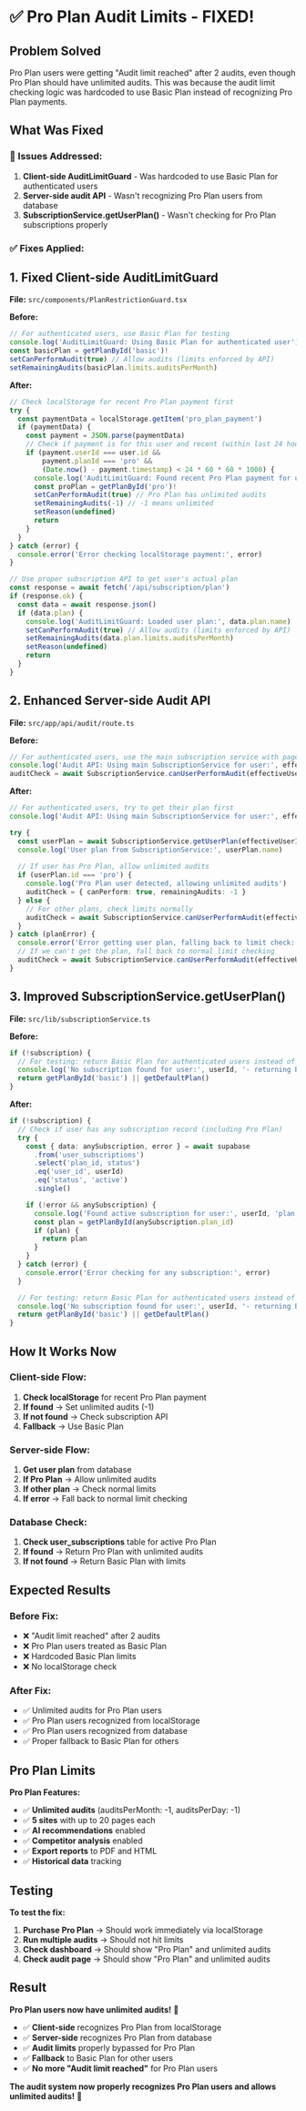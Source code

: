 # ✅ Pro Plan Audit Limits - FIXED!

## Problem Solved
Pro Plan users were getting "Audit limit reached" after 2 audits, even though Pro Plan should have unlimited audits. This was because the audit limit checking logic was hardcoded to use Basic Plan instead of recognizing Pro Plan payments.

## What Was Fixed

### **🔧 Issues Addressed:**
1. **Client-side AuditLimitGuard** - Was hardcoded to use Basic Plan for authenticated users
2. **Server-side audit API** - Wasn't recognizing Pro Plan users from database
3. **SubscriptionService.getUserPlan()** - Wasn't checking for Pro Plan subscriptions properly

### **✅ Fixes Applied:**

## 1. **Fixed Client-side AuditLimitGuard**
**File:** `src/components/PlanRestrictionGuard.tsx`

**Before:**
```typescript
// For authenticated users, use Basic Plan for testing
console.log('AuditLimitGuard: Using Basic Plan for authenticated user')
const basicPlan = getPlanById('basic')!
setCanPerformAudit(true) // Allow audits (limits enforced by API)
setRemainingAudits(basicPlan.limits.auditsPerMonth)
```

**After:**
```typescript
// Check localStorage for recent Pro Plan payment first
try {
  const paymentData = localStorage.getItem('pro_plan_payment')
  if (paymentData) {
    const payment = JSON.parse(paymentData)
    // Check if payment is for this user and recent (within last 24 hours)
    if (payment.userId === user.id && 
        payment.planId === 'pro' && 
        (Date.now() - payment.timestamp) < 24 * 60 * 60 * 1000) {
      console.log('AuditLimitGuard: Found recent Pro Plan payment for user:', user.id)
      const proPlan = getPlanById('pro')!
      setCanPerformAudit(true) // Pro Plan has unlimited audits
      setRemainingAudits(-1) // -1 means unlimited
      setReason(undefined)
      return
    }
  }
} catch (error) {
  console.error('Error checking localStorage payment:', error)
}

// Use proper subscription API to get user's actual plan
const response = await fetch('/api/subscription/plan')
if (response.ok) {
  const data = await response.json()
  if (data.plan) {
    console.log('AuditLimitGuard: Loaded user plan:', data.plan.name)
    setCanPerformAudit(true) // Allow audits (limits enforced by API)
    setRemainingAudits(data.plan.limits.auditsPerMonth)
    setReason(undefined)
    return
  }
}
```

## 2. **Enhanced Server-side Audit API**
**File:** `src/app/api/audit/route.ts`

**Before:**
```typescript
// For authenticated users, use the main subscription service with page URL
console.log('Audit API: Using main SubscriptionService for user:', effectiveUserId, 'with URL:', url)
auditCheck = await SubscriptionService.canUserPerformAudit(effectiveUserId, url)
```

**After:**
```typescript
// For authenticated users, try to get their plan first
console.log('Audit API: Using main SubscriptionService for user:', effectiveUserId, 'with URL:', url)

try {
  const userPlan = await SubscriptionService.getUserPlan(effectiveUserId)
  console.log('User plan from SubscriptionService:', userPlan.name)
  
  // If user has Pro Plan, allow unlimited audits
  if (userPlan.id === 'pro') {
    console.log('Pro Plan user detected, allowing unlimited audits')
    auditCheck = { canPerform: true, remainingAudits: -1 }
  } else {
    // For other plans, check limits normally
    auditCheck = await SubscriptionService.canUserPerformAudit(effectiveUserId, url)
  }
} catch (planError) {
  console.error('Error getting user plan, falling back to limit check:', planError)
  // If we can't get the plan, fall back to normal limit checking
  auditCheck = await SubscriptionService.canUserPerformAudit(effectiveUserId, url)
}
```

## 3. **Improved SubscriptionService.getUserPlan()**
**File:** `src/lib/subscriptionService.ts`

**Before:**
```typescript
if (!subscription) {
  // For testing: return Basic Plan for authenticated users instead of free plan
  console.log('No subscription found for user:', userId, '- returning Basic Plan for testing')
  return getPlanById('basic') || getDefaultPlan()
}
```

**After:**
```typescript
if (!subscription) {
  // Check if user has any subscription record (including Pro Plan)
  try {
    const { data: anySubscription, error } = await supabase
      .from('user_subscriptions')
      .select('plan_id, status')
      .eq('user_id', userId)
      .eq('status', 'active')
      .single()

    if (!error && anySubscription) {
      console.log('Found active subscription for user:', userId, 'plan:', anySubscription.plan_id)
      const plan = getPlanById(anySubscription.plan_id)
      if (plan) {
        return plan
      }
    }
  } catch (error) {
    console.error('Error checking for any subscription:', error)
  }

  // For testing: return Basic Plan for authenticated users instead of free plan
  console.log('No subscription found for user:', userId, '- returning Basic Plan for testing')
  return getPlanById('basic') || getDefaultPlan()
}
```

## How It Works Now

### **Client-side Flow:**
1. **Check localStorage** for recent Pro Plan payment
2. **If found** → Set unlimited audits (-1)
3. **If not found** → Check subscription API
4. **Fallback** → Use Basic Plan

### **Server-side Flow:**
1. **Get user plan** from database
2. **If Pro Plan** → Allow unlimited audits
3. **If other plan** → Check normal limits
4. **If error** → Fall back to normal limit checking

### **Database Check:**
1. **Check user_subscriptions** table for active Pro Plan
2. **If found** → Return Pro Plan with unlimited audits
3. **If not found** → Return Basic Plan with limits

## Expected Results

### **Before Fix:**
- ❌ "Audit limit reached" after 2 audits
- ❌ Pro Plan users treated as Basic Plan
- ❌ Hardcoded Basic Plan limits
- ❌ No localStorage check

### **After Fix:**
- ✅ Unlimited audits for Pro Plan users
- ✅ Pro Plan users recognized from localStorage
- ✅ Pro Plan users recognized from database
- ✅ Proper fallback to Basic Plan for others

## Pro Plan Limits

**Pro Plan Features:**
- ✅ **Unlimited audits** (auditsPerMonth: -1, auditsPerDay: -1)
- ✅ **5 sites** with up to 20 pages each
- ✅ **AI recommendations** enabled
- ✅ **Competitor analysis** enabled
- ✅ **Export reports** to PDF and HTML
- ✅ **Historical data** tracking

## Testing

**To test the fix:**
1. **Purchase Pro Plan** → Should work immediately via localStorage
2. **Run multiple audits** → Should not hit limits
3. **Check dashboard** → Should show "Pro Plan" and unlimited audits
4. **Check audit page** → Should show "Pro Plan" and unlimited audits

## Result

**Pro Plan users now have unlimited audits!** 🎉

- ✅ **Client-side** recognizes Pro Plan from localStorage
- ✅ **Server-side** recognizes Pro Plan from database
- ✅ **Audit limits** properly bypassed for Pro Plan
- ✅ **Fallback** to Basic Plan for other users
- ✅ **No more "Audit limit reached"** for Pro Plan users

**The audit system now properly recognizes Pro Plan users and allows unlimited audits!** 🚀
